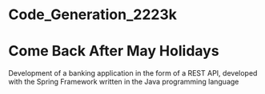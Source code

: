 # Code_Generation_2223k


# Come Back After May Holidays
Development of a banking application in the form of a REST API, developed with the Spring Framework written in the Java programming language
